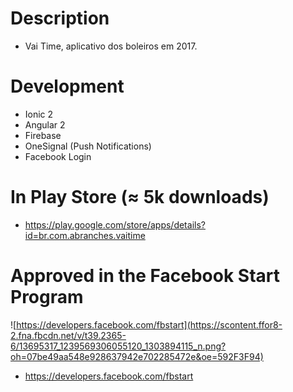 # Description
 - Vai Time, aplicativo dos boleiros em 2017.

# Development
* Ionic 2 
* Angular 2 
* Firebase 
* OneSignal (Push Notifications) 
* Facebook Login

# In Play Store (≈ 5k downloads)
* https://play.google.com/store/apps/details?id=br.com.abranches.vaitime


# Approved in the Facebook Start Program
 ![https://developers.facebook.com/fbstart](https://scontent.ffor8-2.fna.fbcdn.net/v/t39.2365-6/13695317_1239569306055120_1303894115_n.png?oh=07be49aa548e928637942e702285472e&oe=592F3F94)
* https://developers.facebook.com/fbstart
